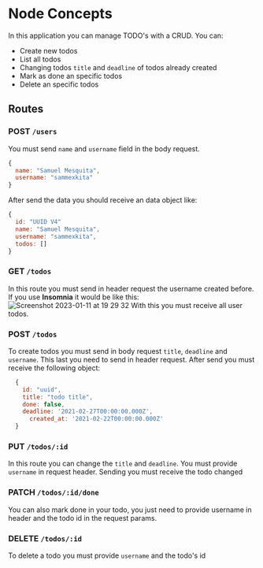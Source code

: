# Node Concepts

In this application you can manage TODO's with a CRUD.
You can:

- Create new todos
- List all todos
- Changing todos `title` and `deadline` of todos already created
- Mark as done an specific todos
- Delete an specific todos

## Routes

### POST `/users`
You must send `name` and `username` field in the body request. 
```javascript
{
  name: "Samuel Mesquita",
  username: "sammexkita"
}
```
After send the data you should receive an data object like:
```javascript
{
  id: "UUID V4"
  name: "Samuel Mesquita",
  username: "sammexkita",
  todos: []
}

```

### GET `/todos`
In this route you must send in header request the username created before.
If you use **Insomnia** it would be like this:
![Screenshot 2023-01-11 at 19 29 32](https://user-images.githubusercontent.com/78756748/211931726-ce10b99a-3f5c-4d51-8dac-42ec2eee202f.png)
With this you must receive all user todos.

### POST `/todos`
To create todos you must send in body request `title`, `deadline` and `username`. This last you need to send in header request.
After send you must receive the following object:
```javascript
  {
    id: "uuid",
    title: "todo title",
    done: false,
    deadline: '2021-02-27T00:00:00.000Z', 
	  created_at: '2021-02-22T00:00:00.000Z'
  }
```

### PUT `/todos/:id`
In this route you can change the `title` and `deadline`. You must provide `username` in request header.
Sending you must receive the todo changed

### PATCH `/todos/:id/done`
You can also mark done in your todo, you just need to provide username in header and the todo id in the request params.

### DELETE `/todos/:id`
To delete a todo you must provide `username` and the todo's id